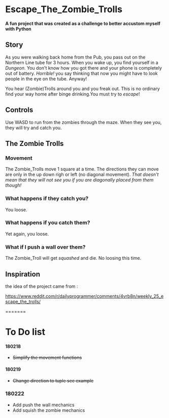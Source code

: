 # Escape_The_Zombie_Trolls

__A fun project that was created as a challenge to better accustom myself with Python__

## Story

As you were walking back home from the Pub, you pass out on the Northern Line tube for 3 hours. When you wake up, you find yourself in a _Dungeon_. You don't know how you got there and your phone is completely out of battery. _Horrible!_ you say thinking that now you might have to look people in the eye on the tube. Anyway! 

You hear (Zombie)Trolls around you and you freak out. This is no ordinary find your way home after binge drinking.You must try to _escape_!

## Controls
Use WASD to run from the zombies through the maze. When they see you, they will try and catch you.

## The Zombie Trolls
### Movement
The Zombie_Trolls move 1 square at a time. The directions they can move are only in the up down righ or left (no diagonal movement). *That doesn't mean that they will not see you if you are diagonally placed from them though!*

### What happens if they catch you?
You loose.

### What happens if you catch them?
Yet again, you loose.

### What if I push a wall over them?
The Zombie_Troll will get *squashed* and die. No loosing this time.

## Inspiration
the idea of the project came from :

https://www.reddit.com/r/dailyprogrammer/comments/4vrb8n/weekly_25_escape_the_trolls/

=======
# To Do list
#### 180218
- ~~Simplify the movement functions~~
#### 180219
- ~~Change direction to tuple see example~~
### 180222
- Add push the wall mechanics
- Add squish the zombie mechanics
